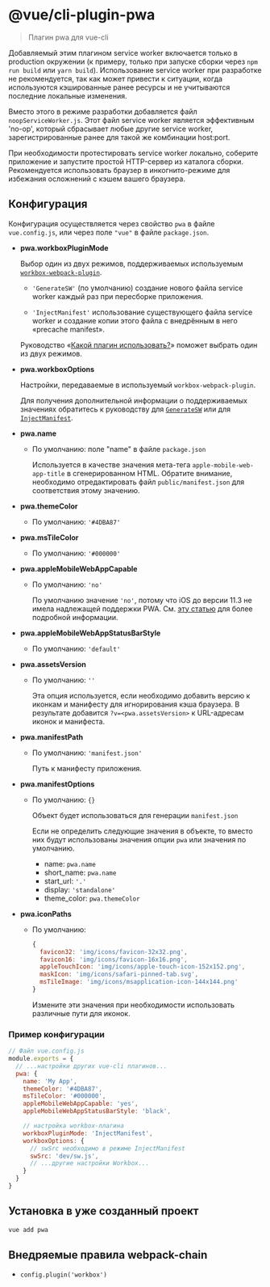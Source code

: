 # @vue/cli-plugin-pwa

> Плагин pwa для vue-cli

Добавляемый этим плагином service worker включается только в production окружении (к примеру, только при запуске сборки через `npm run build` или `yarn build`). Использование service worker при разработке не рекомендуется, так как может привести к ситуации, когда используются кэшированные ранее ресурсы и не учитываются последние локальные изменения.

Вместо этого в режиме разработки добавляется файл `noopServiceWorker.js`. Этот файл service worker является эффективным 'no-op', который сбрасывает любые другие service worker, зарегистрированные ранее для такой же комбинации host:port.

При необходимости протестировать service worker локально, соберите приложение и запустите простой HTTP-сервер из каталога сборки. Рекомендуется использовать браузер в инкогнито-режиме для избежания осложнений с кэшем вашего браузера.

## Конфигурация

Конфигурация осуществляется через свойство `pwa` в файле `vue.config.js`, или через поле `"vue"` в файле `package.json`.

- **pwa.workboxPluginMode**

  Выбор один из двух режимов, поддерживаемых используемым [`workbox-webpack-plugin`](https://developers.google.com/web/tools/workbox/modules/workbox-webpack-plugin).

  - `'GenerateSW'` (по умолчанию) создание нового файла service worker каждый раз при пересборке приложения.

  - `'InjectManifest'` использование существующего файла service worker и создание копии этого файла с внедрённым в него «precache manifest».

  Руководство «[Какой плагин использовать?](https://developers.google.com/web/tools/workbox/modules/workbox-webpack-plugin#which_plugin_to_use)» поможет выбрать один из двух режимов.

- **pwa.workboxOptions**

  Настройки, передаваемые в используемый `workbox-webpack-plugin`.

  Для получения дополнительной информации о поддерживаемых значениях обратитесь к руководству для [`GenerateSW`](https://developers.google.com/web/tools/workbox/modules/workbox-webpack-plugin#full_generatesw_config) или для [`InjectManifest`](https://developers.google.com/web/tools/workbox/modules/workbox-webpack-plugin#full_injectmanifest_config).

- **pwa.name**

  - По умолчанию: поле "name" в файле `package.json`

    Используется в качестве значения мета-тега `apple-mobile-web-app-title` в сгенерированном HTML. Обратите внимание, необходимо отредактировать файл `public/manifest.json` для соответствия этому значению.

- **pwa.themeColor**

  - По умолчанию: `'#4DBA87'`

- **pwa.msTileColor**

  - По умолчанию: `'#000000'`

- **pwa.appleMobileWebAppCapable**

  - По умолчанию: `'no'`

    По умолчанию значение `'no'`, потому что iOS до версии 11.3 не имела надлежащей поддержки PWA. См. [эту статью](https://medium.com/@firt/dont-use-ios-web-app-meta-tag-irresponsibly-in-your-progressive-web-apps-85d70f4438cb) для более подробной информации.

- **pwa.appleMobileWebAppStatusBarStyle**

  - По умолчанию: `'default'`

- **pwa.assetsVersion**

  - По умолчанию: `''`

    Эта опция используется, если необходимо добавить версию к иконкам и манифесту для игнорирования кэша браузера. В результате добавится `?v=<pwa.assetsVersion>` к URL-адресам иконок и манифеста.

- **pwa.manifestPath**

  - По умолчанию: `'manifest.json'`

    Путь к манифесту приложения.

- **pwa.manifestOptions**

  - По умолчанию: `{}`

    Объект будет использоваться для генерации `manifest.json`

    Если не определить следующие значения в объекте, то вместо них будут использованы значения опции `pwa` или значения по умолчанию.
      - name: `pwa.name`
      - short_name: `pwa.name`
      - start_url: `'.'`
      - display: `'standalone'`
      - theme_color: `pwa.themeColor`

- **pwa.iconPaths**

  - По умолчанию:

    ```js
    {
      favicon32: 'img/icons/favicon-32x32.png',
      favicon16: 'img/icons/favicon-16x16.png',
      appleTouchIcon: 'img/icons/apple-touch-icon-152x152.png',
      maskIcon: 'img/icons/safari-pinned-tab.svg',
      msTileImage: 'img/icons/msapplication-icon-144x144.png'
    }
    ```

    Измените эти значения при необходимости использовать различные пути для иконок.

### Пример конфигурации

```js
// Файл vue.config.js
module.exports = {
  // ...настройки других vue-cli плагинов...
  pwa: {
    name: 'My App',
    themeColor: '#4DBA87',
    msTileColor: '#000000',
    appleMobileWebAppCapable: 'yes',
    appleMobileWebAppStatusBarStyle: 'black',

    // настройка workbox-плагина
    workboxPluginMode: 'InjectManifest',
    workboxOptions: {
      // swSrc необходимо в режиме InjectManifest
      swSrc: 'dev/sw.js',
      // ...другие настройки Workbox...
    }
  }
}
```

## Установка в уже созданный проект

```sh
vue add pwa
```

## Внедряемые правила webpack-chain

- `config.plugin('workbox')`
